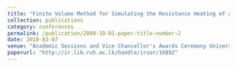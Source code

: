 ```yaml
---
title: "Finite Volume Method for Simulating the Resistance Heating of a Rectangular Metal Sheet"
collection: publications
category: conferences
permalink: /publication/2009-10-01-paper-title-number-2
date: 2018-03-07
venue: "Academic Sessions and Vice Chancellor's Awards Ceremony University of Ruhuna, Sri Lanka"
paperurl: "http://ir.lib.ruh.ac.lk/handle/iruor/16892"
---
```

